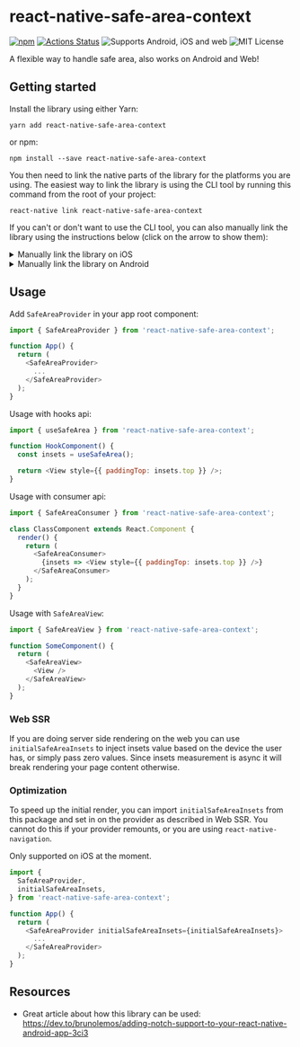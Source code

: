 # react-native-safe-area-context

[![npm](https://img.shields.io/npm/v/react-native-safe-area-context)](https://www.npmjs.com/package/react-native-safe-area-context) [![Actions Status](https://6t2fa745na.execute-api.us-west-2.amazonaws.com/production/badge/th3rdwave/react-native-safe-area-context)](https://6t2fa745na.execute-api.us-west-2.amazonaws.com/production/results/th3rdwave/react-native-safe-area-context) ![Supports Android, iOS and web](https://img.shields.io/badge/platforms-android%20%7C%20ios%20%7C%20web-lightgrey.svg) ![MIT License](https://img.shields.io/npm/l/react-native-safe-area-context.svg)

A flexible way to handle safe area, also works on Android and Web!

## Getting started

Install the library using either Yarn:

```
yarn add react-native-safe-area-context
```

or npm:

```
npm install --save react-native-safe-area-context
```

You then need to link the native parts of the library for the platforms you are using. The easiest way to link the library is using the CLI tool by running this command from the root of your project:

```
react-native link react-native-safe-area-context
```

If you can't or don't want to use the CLI tool, you can also manually link the library using the instructions below (click on the arrow to show them):

<details>
<summary>Manually link the library on iOS</summary>

Either follow the [instructions in the React Native documentation](https://facebook.github.io/react-native/docs/linking-libraries-ios#manual-linking) to manually link the framework or link using [Cocoapods](https://cocoapods.org) by adding this to your `Podfile`:

```ruby
pod 'react-native-safe-area-context', :path => '../node_modules/react-native-safe-area-context'
```

</details>

<details>
<summary>Manually link the library on Android</summary>

Make the following changes:

#### `android/settings.gradle`
```groovy
include ':react-native-safe-area-context'
project(':react-native-safe-area-context').projectDir = new File(rootProject.projectDir, '../node_modules/react-native-safe-area-context/android')
```

#### `android/app/build.gradle`
```groovy
dependencies {
   ...
   implementation project(':react-native-safe-area-context')
}
```

#### `android/app/src/main/.../MainApplication.java`
On top, where imports are:

```java
import com.th3rdwave.safeareacontext.SafeAreaContextPackage;
```

Add the `SafeAreaContextPackage` class to your list of exported packages.

```java
@Override
protected List<ReactPackage> getPackages() {
    return Arrays.asList(
            new MainReactPackage(),
            new SafeAreaContextPackage()
    );
}
```
</details>

## Usage

Add `SafeAreaProvider` in your app root component:

```js
import { SafeAreaProvider } from 'react-native-safe-area-context';

function App() {
  return (
    <SafeAreaProvider>
      ...
    </SafeAreaProvider>
  );
}
```

Usage with hooks api:

```js
import { useSafeArea } from 'react-native-safe-area-context';

function HookComponent() {
  const insets = useSafeArea();

  return <View style={{ paddingTop: insets.top }} />;
}
```

Usage with consumer api:

```js
import { SafeAreaConsumer } from 'react-native-safe-area-context';

class ClassComponent extends React.Component {
  render() {
    return (
      <SafeAreaConsumer>
        {insets => <View style={{ paddingTop: insets.top }} />}
      </SafeAreaConsumer>
    );
  }
}
```

Usage with `SafeAreaView`:

```js
import { SafeAreaView } from 'react-native-safe-area-context';

function SomeComponent() {
  return (
    <SafeAreaView>
      <View />
    </SafeAreaView>
  );
}
```

### Web SSR

If you are doing server side rendering on the web you can use `initialSafeAreaInsets` to inject insets value based on the device the user has, or simply pass zero values. Since insets measurement is async it will break rendering your page content otherwise.

### Optimization

To speed up the initial render, you can import `initialSafeAreaInsets` from this package and set in on the provider as described in Web SSR. You cannot do this if your provider remounts, or you are using `react-native-navigation`.

Only supported on iOS at the moment.

```js
import {
  SafeAreaProvider,
  initialSafeAreaInsets,
} from 'react-native-safe-area-context';

function App() {
  return (
    <SafeAreaProvider initialSafeAreaInsets={initialSafeAreaInsets}>
      ...
    </SafeAreaProvider>
  );
}
```

## Resources

- Great article about how this library can be used: https://dev.to/brunolemos/adding-notch-support-to-your-react-native-android-app-3ci3
